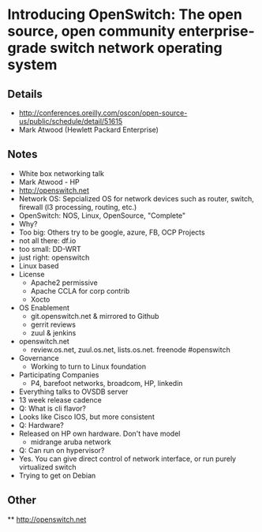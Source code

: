 # Introducing OpenSwitch: The open source, open community enterprise-grade switch network operating system

## Details
*  http://conferences.oreilly.com/oscon/open-source-us/public/schedule/detail/51615
* Mark Atwood (Hewlett Packard Enterprise)

## Notes
*	White box networking talk
*	Mark Atwood - HP
* http://openswitch.net
* Network OS:  Sepcialized OS for network devices such as router, switch, firewall (l3 processing, routing, etc.)
*	OpenSwitch:  NOS, Linux, OpenSource, "Complete"
*	Why?  
  *	Too big: Others try to be google, azure, FB, OCP Projects
  *	not all there:  df.io
  *	too small:  DD-WRT
  *	just right:  openswitch
* Linux based
* License 
	*	Apache2 permissive 
	*	Apache CCLA for corp contrib
	*	Xocto
* OS Enablement
	*	git.openswitch.net & mirrored to Github
	*	gerrit reviews
	*	zuul & jenkins
* openswitch.net
	*	review.os.net, zuul.os.net, lists.os.net.  freenode #openswitch
* Governance
	*	Working to turn to Linux foundation
* Participating Companies
	*	P4, barefoot networks, broadcom, HP, linkedin
*	Everything talks to OVSDB server 
*	13 week release cadence
*	Q:  What is cli flavor?  
  * Looks like Cisco IOS, but more consistent 
*	Q: Hardware?  
  * Released on HP own hardware.  Don't have model 
	*	midrange aruba network
*	Q:  Can run on hypervisor?  
  * Yes.   You can give direct control of network interface, or run purely virtualized switch
*	Trying to get on Debian

## Other
** http://openswitch.net
